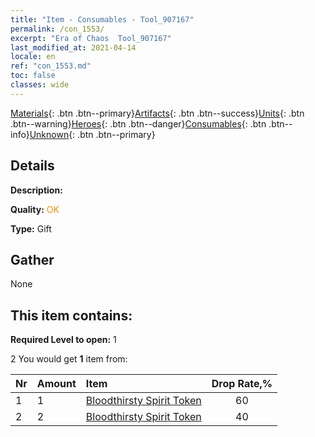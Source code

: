 ```yaml
---
title: "Item - Consumables - Tool_907167"
permalink: /con_1553/
excerpt: "Era of Chaos  Tool_907167"
last_modified_at: 2021-04-14
locale: en
ref: "con_1553.md"
toc: false
classes: wide
---
```

 [Materials](/Items/){: .btn .btn--primary}[Artifacts](/Items/Artifacts/){: .btn .btn--success}[Units](/Items/Units/){: .btn .btn--warning}[Heroes](/Items/Heroes/){: .btn .btn--danger}[Consumables](/Items/Consumables/){: .btn .btn--info}[Unknown](/Items/Unknown/){: .btn .btn--primary}

## Details
 **Description:** 

 **Quality:** <span style="color: #FF8C00">OK</span>

 **Type:** Gift

## Gather

  None

## This item contains:

 **Required Level to open:** 1

 2 You would get **1** item  from:

  | Nr | Amount |     Item    | Drop Rate,% |
  |:---|:-------|:------------|:---------:|
  | 1 | 1 | [Bloodthirsty Spirit Token](/Items/con_982/) | 60 | 
  | 2 | 2 | [Bloodthirsty Spirit Token](/Items/con_982/) | 40 | 
